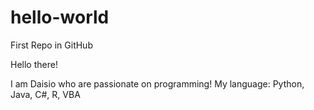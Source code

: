 # hello-world
First Repo in GitHub

Hello there!

I am Daisio who are passionate on programming!
My language: Python, Java, C#, R, VBA
